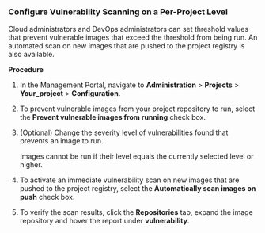 ### Configure Vulnerability Scanning on a Per-Project Level

Cloud administrators and DevOps administrators can set threshold values that prevent vulnerable images that exceed the threshold from being run. An automated scan on new images that are pushed to the project registry is also available.

**Procedure**

1. In the Management Portal, navigate to **Administration** > **Projects** > **Your_project** > **Configuration**.
2. To prevent vulnerable images from your project repository to run, select the **Prevent vulnerable images from running** check box.
3. (Optional) Change the severity level of vulnerabilities found that prevents an image to run.
	
	Images cannot be run if their level equals the currently selected level or higher.

1.  To activate an immediate vulnerability scan on new images that are pushed to the project registry, select the **Automatically scan images on push** check box.
2.  To verify the scan results, click the **Repositories** tab, expand the image repository and hover the report under **vulnerability**.